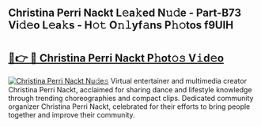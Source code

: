 ## Christina Perri Nackt L𝚎a𝚔ed N𝚞𝚍e - Part-B73 Vi𝚍𝚎o L𝚎a𝚔s - H𝚘𝚝 O𝚗𝚕yf𝚊ns P𝚑𝚘tos f9UlH

# <h2><a href="http://kf63pq5.oniu.top/?m=Christina+Perri+Nackt">🔗👉 🔴 Christina Perri Nackt P𝚑ot𝚘𝚜 V𝚒d𝚎o</a></h2>

[![Christina Perri Nackt Nu𝚍e𝚜](https://i.imgur.com/0qMVB7G.gif)](http://kf63pq5.oniu.top/?m=Christina+Perri+Nackt)
Virtual entertainer and multimedia creator Christina Perri Nackt, acclaimed for sharing dance and lifestyle knowledge through trending choreographies and compact clips. Dedicated community organizer Christina Perri Nackt, celebrated for their efforts to bring people together and improve their community.  

